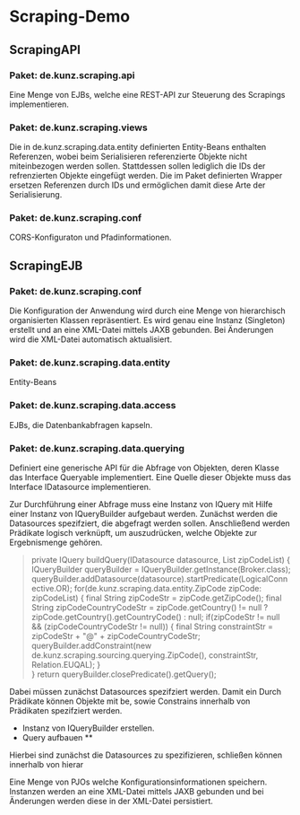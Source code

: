 # Scraping-Demo

## ScrapingAPI

### Paket: de.kunz.scraping.api

Eine Menge von EJBs, welche eine REST-API zur Steuerung des Scrapings implementieren.

### Paket: de.kunz.scraping.views

Die in de.kunz.scraping.data.entity definierten Entity-Beans enthalten Referenzen, wobei beim Serialisieren referenzierte Objekte nicht miteinbezogen werden sollen. Stattdessen sollen lediglich die IDs der refrenzierten Objekte eingefügt werden. Die im Paket definierten Wrapper ersetzen Referenzen durch IDs und ermöglichen damit diese Arte der Serialisierung.

### Paket: de.kunz.scraping.conf

CORS-Konfiguraton und Pfadinformationen.

## ScrapingEJB

### Paket: de.kunz.scraping.conf

Die Konfiguration der Anwendung wird durch eine Menge von hierarchisch organisierten Klassen repräsentiert. Es wird genau eine Instanz (Singleton) erstellt und an eine XML-Datei mittels JAXB gebunden. Bei Änderungen wird die XML-Datei automatisch aktualisiert. 

### Paket: de.kunz.scraping.data.entity

Entity-Beans

### Paket: de.kunz.scraping.data.access

EJBs, die Datenbankabfragen kapseln. 

### Paket: de.kunz.scraping.data.querying

Definiert eine generische API für die Abfrage von Objekten, deren Klasse das Interface Queryable implementiert. Eine Quelle dieser Objekte muss das Interface  IDatasource implementieren. 

Zur Durchführung einer Abfrage muss eine Instanz von IQuery mit Hilfe einer Instanz von IQueryBuilder aufgebaut werden. Zunächst werden die Datasources spezifziert, die abgefragt werden sollen. Anschließend werden Prädikate logisch verknüpft, um auszudrücken, welche Objekte zur Ergebnismenge gehören. 

> private IQuery<Broker> buildQuery(IDatasource<Broker> datasource, List<ZipCode> zipCodeList) {
> IQueryBuilder<Broker> queryBuilder = IQueryBuilder.getInstance(Broker.class);
>    	queryBuilder.addDatasource(datasource).startPredicate(LogicalConnective.OR);
>    	for(de.kunz.scraping.data.entity.ZipCode zipCode: zipCodeList) {
>    		final String zipCodeStr = zipCode.getZipCode();
>    		final String zipCodeCountryCodeStr = zipCode.getCountry() != null ? zipCode.getCountry().getCountryCode() : null;
>   		if(zipCodeStr != null && (zipCodeCountryCodeStr != null)) {
>    			final String constraintStr = zipCodeStr + "@" + zipCodeCountryCodeStr;
>    			queryBuilder.addConstraint(new de.kunz.scraping.sourcing.querying.ZipCode(), constraintStr, Relation.EUQAL);
>   		}    		
>    	}
>    	return queryBuilder.closePredicate().getQuery();  



Dabei müssen zunächst Datasources spezifziert werden. Damit ein Durch Prädikate können Objekte mit be, sowie Constrains innerhalb von Prädikaten spezifziert werden. 



* Instanz von IQueryBuilder erstellen. 
* Query aufbauen 
** 

Hierbei sind zunächst die Datasources zu spezifizieren, schließen können innerhalb von hierar






Eine Menge von PJOs welche Konfigurationsinformationen speichern. Instanzen werden an eine XML-Datei mittels JAXB gebunden und bei Änderungen werden diese in der XML-Datei persistiert. 

